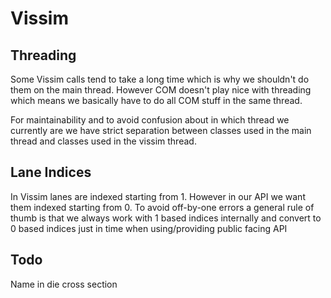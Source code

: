# Vissim

## Threading

Some Vissim calls tend to take a long time which is
why we shouldn't do them on the main thread. However
COM doesn't play nice with threading which means we
basically have to do all COM stuff in the same thread.

For maintainability and to avoid confusion about in which
thread we currently are we have strict separation between
classes used in the main thread and classes used in the
vissim thread.

## Lane Indices

In Vissim lanes are indexed starting from 1. However
in our API we want them indexed starting from 0.
To avoid off-by-one errors a general rule of thumb is that we
always work with 1 based indices internally and convert to 0 
based indices just in time when using/providing public facing
API

## Todo

Name in die cross section
